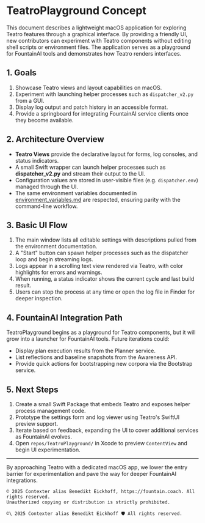 # TeatroPlayground Concept

This document describes a lightweight macOS application for exploring Teatro features through a graphical interface. By providing a friendly UI, new contributors can experiment with Teatro components without editing shell scripts or environment files. The application serves as a playground for FountainAI tools and demonstrates how Teatro renders interfaces.

## 1. Goals

1. Showcase Teatro views and layout capabilities on macOS.
2. Experiment with launching helper processes such as `dispatcher_v2.py` from a GUI.
3. Display log output and patch history in an accessible format.
4. Provide a springboard for integrating FountainAI service clients once they become available.

## 2. Architecture Overview

- **Teatro Views** provide the declarative layout for forms, log consoles, and status indicators.
- A small Swift wrapper can launch helper processes such as **dispatcher_v2.py** and stream their output to the UI.
- Configuration values are stored in user-visible files (e.g. `dispatcher.env`) managed through the UI.
- The same environment variables documented in [environment_variables.md](environment_variables.md) are respected, ensuring parity with the command-line workflow.

## 3. Basic UI Flow

1. The main window lists all editable settings with descriptions pulled from the environment documentation.
2. A "Start" button can spawn helper processes such as the dispatcher loop and begin streaming logs.
3. Logs appear in a scrolling text view rendered via Teatro, with color highlights for errors and warnings.
4. When running, a status indicator shows the current cycle and last build result.
5. Users can stop the process at any time or open the log file in Finder for deeper inspection.

## 4. FountainAI Integration Path

TeatroPlayground begins as a playground for Teatro components, but it will grow into a launcher for FountainAI tools. Future iterations could:

- Display plan execution results from the Planner service.
- List reflections and baseline snapshots from the Awareness API.
- Provide quick actions for bootstrapping new corpora via the Bootstrap service.

## 5. Next Steps

1. Create a small Swift Package that embeds Teatro and exposes helper process management code.
2. Prototype the settings form and log viewer using Teatro's SwiftUI preview support.
3. Iterate based on feedback, expanding the UI to cover additional services as FountainAI evolves.
4. Open `repos/TeatroPlayground/` in Xcode to preview `ContentView` and begin UI experimentation.

---

By approaching Teatro with a dedicated macOS app, we lower the entry barrier for experimentation and pave the way for deeper FountainAI integrations.

````
© 2025 Contexter alias Benedikt Eickhoff, https://fountain.coach. All rights reserved.
Unauthorized copying or distribution is strictly prohibited.
````

`````text
©\ 2025 Contexter alias Benedikt Eickhoff 🛡️ All rights reserved.
`````

